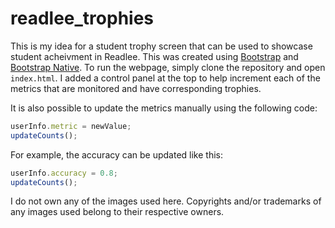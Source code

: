# readlee_trophies

This is my idea for a student trophy screen that can be used to showcase student acheivment in Readlee. This was created using [Bootstrap](https://getbootstrap.com/) and [Bootstrap Native](https://thednp.github.io/bootstrap.native/). To run the webpage, simply clone the repository and open `index.html`. I added a control panel at the top to help increment each of the metrics that are monitored and have corresponding trophies.

It is also possible to update the metrics manually using the following code:

```javascript
userInfo.metric = newValue;
updateCounts();
```

For example, the accuracy can be updated like this:

```javascript
userInfo.accuracy = 0.8;
updateCounts();
```

I do not own any of the images used here. Copyrights and/or trademarks of any images used belong to their respective owners.
